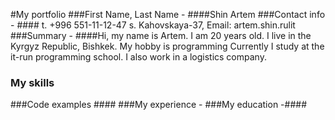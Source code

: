 #My portfolio
###First Name, Last Name - ####Shin Artem 
###Contact info - #### t. +996 551-11-12-47 s. Kahovskaya-37, Email: artem.shin.rulit
###Summary - ####Hi, my name is Artem. I am 20 years old. I live in the Kyrgyz Republic, Bishkek.
My hobby is programming Currently
I study at the it-run programming school. I also work in a logistics company.
### My skills ####
###Code examples ####
###My experience -
###My education -####
